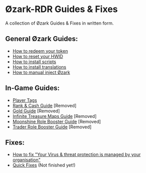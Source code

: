 # Øzark-RDR Guides & Fixes
A collection of Øzark Guides & Fixes in written form.

## General Øzark Guides:
- [How to redeem your token](https://github.com/GHXIIST/Ozark-Guides/blob/master/General%20Guides/How%20to%20redeem%20your%20token.md)
- [How to reset your HWID](https://github.com/GHXIIST/Ozark-Guides/blob/master/General%20Guides/How%20to%20reset%20your%20HWID.md)
- [How to install scripts](https://github.com/GHXIIST/Ozark-Guides/blob/master/General%20Guides/How%20to%20install%20scripts.md)
- [How to install translations](https://github.com/GHXIIST/Ozark-Guides/blob/master/General%20Guides/How%20to%20install%20translations.md)
- [How to manual inject Øzark](https://github.com/GHXIIST/Ozark-Guides/blob/master/General%20Guides/How%20to%20manual%20inject%20%C3%98zark.md)

## In-Game Guides:
- [Player Tags](https://github.com/GHXIIST/Ozark-Guides/blob/master/%C3%98zark-RDR/In-Game%20Guides/Player%20Tags.md)
- [Rank & Cash Guide](https://github.com/GHXIIST/Ozark-Guides/blob/master/In-Game%20Guides/Fast%20Rank%20and%20Cash%20guide.md) [Removed]
- [Gold Guide](https://github.com/GHXIIST/Ozark-Guides/blob/master/In-Game%20Guides/Gold%20Guide.md) [Removed]
- [Infinite Treasure Maps Guide](https://github.com/GHXIIST/Ozark-Guides/blob/master/In-Game%20Guides/How%20to%20use%20infinite%20treasure%20maps.md) [Removed]
- [Moonshine Role Booster Guide](https://github.com/GHXIIST/Ozark-Guides/blob/master/In-Game%20Guides/How%20to%20use%20Moonshine%20Role%20Booster.md) [Removed]
- [Trader Role Booster Guide](https://github.com/GHXIIST/Ozark-Guides/blob/master/In-Game%20Guides/How%20to%20use%20Trader%20Role%20Booster.md) [Removed]

## Fixes:
- [How to fix "Your Virus & threat protection is managed by your organisation"](https://github.com/GHXIIST/Ozark-Guides/blob/master/Fixes/How%20to%20fix%20'Your%20Virus%20%26%20threat%20protection%20is%20managed%20by%20your%20organisation.md)
- [Quick Fixes](https://github.com/GHXIIST/Ozark-Guides/blob/master/Fixes/Quick%20Fixes.md) (Not finished yet!)